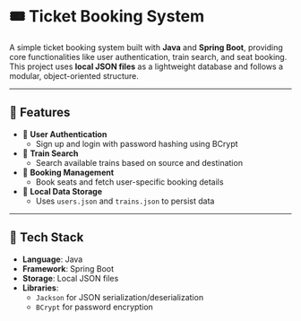 # 🎟️ Ticket Booking System

A simple ticket booking system built with **Java** and **Spring Boot**, providing core functionalities like user authentication, train search, and seat booking. This project uses **local JSON files** as a lightweight database and follows a modular, object-oriented structure.

---

## 🚀 Features

- 🔐 **User Authentication**
  - Sign up and login with password hashing using BCrypt
- 🚆 **Train Search**
  - Search available trains based on source and destination
- 📄 **Booking Management**
  - Book seats and fetch user-specific booking details
- 💾 **Local Data Storage**
  - Uses `users.json` and `trains.json` to persist data

---

## 🧱 Tech Stack

- **Language**: Java  
- **Framework**: Spring Boot  
- **Storage**: Local JSON files  
- **Libraries**:
  - `Jackson` for JSON serialization/deserialization  
  - `BCrypt` for password encryption
